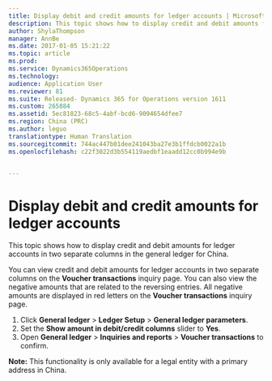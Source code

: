 ```yaml
---
title: Display debit and credit amounts for ledger accounts | Microsoft Docs
description: This topic shows how to display credit and debit amounts for ledger accounts in two separate columns in the general ledger for China.
author: ShylaThompson
manager: AnnBe
ms.date: 2017-01-05 15:21:22
ms.topic: article
ms.prod: 
ms.service: Dynamics365Operations
ms.technology: 
audience: Application User
ms.reviewer: 81
ms.suite: Released- Dynamics 365 for Operations version 1611
ms.custom: 265884
ms.assetid: 5ec81823-68c5-4abf-bcd6-9094654dfee7
ms.region: China (PRC)
ms.author: leguo
translationtype: Human Translation
ms.sourcegitcommit: 744ac447b01dee241043ba27e3b1ffdcb0022a1b
ms.openlocfilehash: c22f3022d3b554119aedbf1eaadd12cc0b994e9b


---
```


# <a name="display-debit-and-credit-amounts-for-ledger-accounts"></a>Display debit and credit amounts for ledger accounts

This topic shows how to display credit and debit amounts for ledger accounts in two separate columns in the general ledger for China. 

You can view credit and debit amounts for ledger accounts in two separate columns on the **Voucher transactions** inquiry page. You can also view the negative amounts that are related to the reversing entries. All negative amounts are displayed in red letters on the **Voucher transactions** inquiry page.

1.  Click **General ledger** &gt; **Ledger Setup** &gt; **General ledger parameters**.
2.  Set the **Show amount in debit/credit columns** slider to **Yes**.
3.  Open **General ledger** &gt; **Inquiries and reports** &gt; **Voucher transactions** to confirm.

**Note:** This functionality is only available for a legal entity with a primary address in China.




<!--HONumber=Feb17_HO3-->


